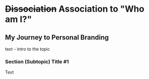 # ~~Dissociation~~ Association to "Who am I?"
## My Journey to Personal Branding

text - intro to the topic

### Section (Subtopic) Title #1

Text
